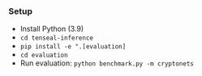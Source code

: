### Setup

- Install Python (3.9)
- `cd tenseal-inference`
- `pip install -e ".[evaluation]`
- `cd evaluation`
- Run evaluation: `python benchmark.py -m cryptonets`
